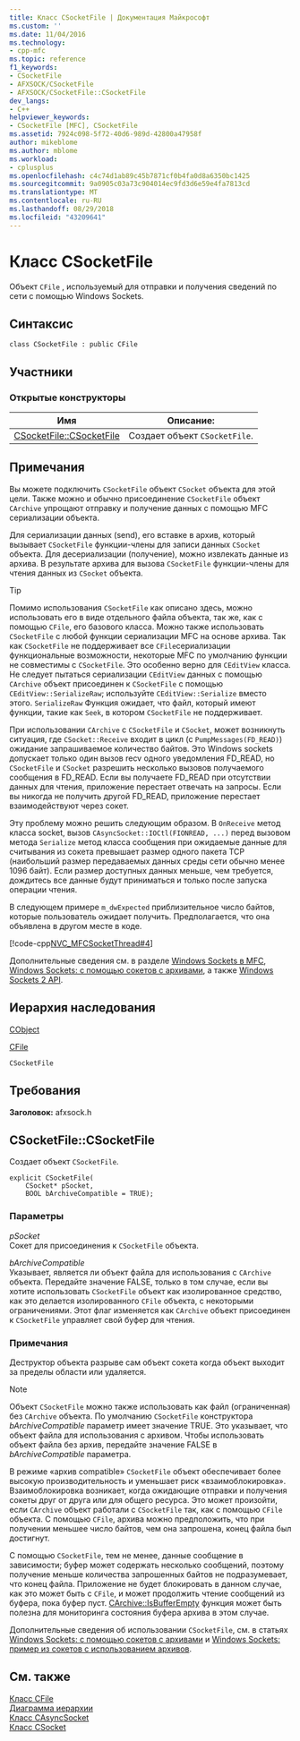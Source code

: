 ```yaml
---
title: Класс CSocketFile | Документация Майкрософт
ms.custom: ''
ms.date: 11/04/2016
ms.technology:
- cpp-mfc
ms.topic: reference
f1_keywords:
- CSocketFile
- AFXSOCK/CSocketFile
- AFXSOCK/CSocketFile::CSocketFile
dev_langs:
- C++
helpviewer_keywords:
- CSocketFile [MFC], CSocketFile
ms.assetid: 7924c098-5f72-40d6-989d-42800a47958f
author: mikeblome
ms.author: mblome
ms.workload:
- cplusplus
ms.openlocfilehash: c4c74d1ab89c45b7871cf0b4fa0d8a6350bc1425
ms.sourcegitcommit: 9a0905c03a73c904014ec9fd3d6e59e4fa7813cd
ms.translationtype: MT
ms.contentlocale: ru-RU
ms.lasthandoff: 08/29/2018
ms.locfileid: "43209641"
---
```

# <a name="csocketfile-class"></a>Класс CSocketFile
Объект `CFile` , используемый для отправки и получения сведений по сети с помощью Windows Sockets.  
  
## <a name="syntax"></a>Синтаксис  
  
```  
class CSocketFile : public CFile  
```  
  
## <a name="members"></a>Участники  
  
### <a name="public-constructors"></a>Открытые конструкторы  
  
|Имя|Описание:|  
|----------|-----------------|  
|[CSocketFile::CSocketFile](#csocketfile)|Создает объект `CSocketFile`.|  
  
## <a name="remarks"></a>Примечания  
 Вы можете подключить `CSocketFile` объект `CSocket` объекта для этой цели. Также можно и обычно присоединение `CSocketFile` объект `CArchive` упрощают отправку и получение данных с помощью MFC сериализации объекта.  
  
 Для сериализации данных (send), его вставке в архив, который вызывает `CSocketFile` функции-члены для записи данных `CSocket` объекта. Для десериализации (получение), можно извлекать данные из архива. В результате архива для вызова `CSocketFile` функции-члены для чтения данных из `CSocket` объекта.  
  
> [!TIP]
>  Помимо использования `CSocketFile` как описано здесь, можно использовать его в виде отдельного файла объекта, так же, как с помощью `CFile`, его базового класса. Можно также использовать `CSocketFile` с любой функции сериализации MFC на основе архива. Так как `CSocketFile` не поддерживает все `CFile`сериализации функциональные возможности, некоторые MFC по умолчанию функции не совместимы с `CSocketFile`. Это особенно верно для `CEditView` класса. Не следует пытаться сериализации `CEditView` данных с помощью `CArchive` объект присоединен к `CSocketFile` с помощью `CEditView::SerializeRaw`; используйте `CEditView::Serialize` вместо этого. `SerializeRaw` Функция ожидает, что файл, который имеют функции, такие как `Seek`, в котором `CSocketFile` не поддерживает.  
  
 При использовании `CArchive` с `CSocketFile` и `CSocket`, может возникнуть ситуация, где `CSocket::Receive` входит в цикл (с `PumpMessages(FD_READ)`) ожидание запрашиваемое количество байтов. Это Windows sockets допускает только один вызов recv одного уведомления FD_READ, но `CSocketFile` и `CSocket` разрешить несколько вызовов получаемого сообщения в FD_READ. Если вы получаете FD_READ при отсутствии данных для чтения, приложение перестает отвечать на запросы. Если вы никогда не получить другой FD_READ, приложение перестает взаимодействуют через сокет.  
  
 Эту проблему можно решить следующим образом. В `OnReceive` метод класса socket, вызов `CAsyncSocket::IOCtl(FIONREAD, ...)` перед вызовом метода `Serialize` метод класса сообщения при ожидаемые данные для считывания из сокета превышает размер одного пакета TCP (наибольший размер передаваемых данных среды сети обычно менее 1096 байт). Если размер доступных данных меньше, чем требуется, дождитесь все данные будут приниматься и только после запуска операции чтения.  
  
 В следующем примере `m_dwExpected` приблизительное число байтов, которые пользователь ожидает получить. Предполагается, что она объявлена в другом месте в коде.  
  
 [!code-cpp[NVC_MFCSocketThread#4](../../mfc/reference/codesnippet/cpp/csocketfile-class_1.cpp)]  
  
 Дополнительные сведения см. в разделе [Windows Sockets в MFC](../../mfc/windows-sockets-in-mfc.md), [Windows Sockets: с помощью сокетов с архивами](../../mfc/windows-sockets-using-sockets-with-archives.md), а также [Windows Sockets 2 API](/windows/desktop/WinSock/windows-sockets-start-page-2).  
  
## <a name="inheritance-hierarchy"></a>Иерархия наследования  
 [CObject](../../mfc/reference/cobject-class.md)  
  
 [CFile](../../mfc/reference/cfile-class.md)  
  
 `CSocketFile`  
  
## <a name="requirements"></a>Требования  
 **Заголовок:** afxsock.h  
  
##  <a name="csocketfile"></a>  CSocketFile::CSocketFile  
 Создает объект `CSocketFile`.  
  
```  
explicit CSocketFile(
    CSocket* pSocket,  
    BOOL bArchiveCompatible = TRUE);
```  
  
### <a name="parameters"></a>Параметры  
 *pSocket*  
 Сокет для присоединения к `CSocketFile` объекта.  
  
 *bArchiveCompatible*  
 Указывает, является ли объект файла для использования с `CArchive` объекта. Передайте значение FALSE, только в том случае, если вы хотите использовать `CSocketFile` объект как изолированное средство, как это делается изолированного `CFile` объекта, с некоторыми ограничениями. Этот флаг изменяется как `CArchive` объект присоединен к `CSocketFile` управляет свой буфер для чтения.  
  
### <a name="remarks"></a>Примечания  
 Деструктор объекта разрыве сам объект сокета когда объект выходит за пределы области или удаляется.  
  
> [!NOTE]
>  Объект `CSocketFile` можно также использовать как файл (ограниченная) без `CArchive` объекта. По умолчанию `CSocketFile` конструктора *bArchiveCompatible* параметр имеет значение TRUE. Это указывает, что объект файла для использования с архивом. Чтобы использовать объект файла без архив, передайте значение FALSE в *bArchiveCompatible* параметра.  
  
 В режиме «архив compatible» `CSocketFile` объект обеспечивает более высокую производительность и уменьшает риск «взаимоблокировка». Взаимоблокировка возникает, когда ожидающие отправки и получения сокеты друг от друга или для общего ресурса. Это может произойти, если `CArchive` объект работали с `CSocketFile` так, как с помощью `CFile` объекта. С помощью `CFile`, архива можно предположить, что при получении меньшее число байтов, чем она запрошена, конец файла был достигнут.  
  
 С помощью `CSocketFile`, тем не менее, данные сообщение в зависимости; буфер может содержать несколько сообщений, поэтому получение меньше количества запрошенных байтов не подразумевает, что конец файла. Приложение не будет блокировать в данном случае, как это может быть с `CFile`, и может продолжить чтение сообщений из буфера, пока буфер пуст. [CArchive::IsBufferEmpty](../../mfc/reference/carchive-class.md#isbufferempty) функция может быть полезна для мониторинга состояния буфера архива в этом случае.  
  
 Дополнительные сведения об использовании `CSocketFile`, см. в статьях [Windows Sockets: с помощью сокетов с архивами](../../mfc/windows-sockets-using-sockets-with-archives.md) и [Windows Sockets: пример из сокетов с использованием архивов](../../mfc/windows-sockets-example-of-sockets-using-archives.md).  
  
## <a name="see-also"></a>См. также  
 [Класс CFile](../../mfc/reference/cfile-class.md)   
 [Диаграмма иерархии](../../mfc/hierarchy-chart.md)   
 [Класс CAsyncSocket](../../mfc/reference/casyncsocket-class.md)   
 [Класс CSocket](../../mfc/reference/csocket-class.md)
